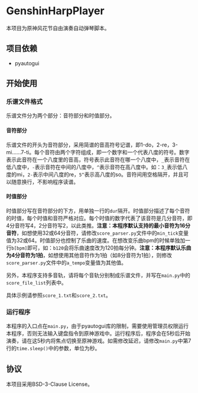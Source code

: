 # GenshinHarpPlayer
本项目为原神风花节自由演奏自动弹琴脚本。
## 项目依赖
+ pyautogui
## 开始使用
### 乐谱文件格式
乐谱文件分为两个部分：音符部分和时值部分。
#### 音符部分
乐谱文件的开头为音符部分，采用简谱的音高符号记谱，即1-do，2-re，3-mi……7-ti。每个音符由两个字符组成，即一个数字和一个代表八度的符号。数字表示此音符在一个八度里的音高，符号表示此音符在哪一个八度中，`_`表示音符在低八度中，`-`表示音符在中间的八度中，`^`表示音符在高八度中。如：`3_`表示低八度的mi，`2-`表示中间八度的re，`5^`表示高八度的so。音符间用空格隔开，并且可以随意换行，不影响程序读谱。
#### 时值部分
时值部分写在音符部分的下方，用单独一行的`dur`隔开。时值部分描述了每个音符的时值，每个时值和音符严格对应。每个时值的数字代表了该音符是几分音符，即4分音符写4，2分音符写2，以此类推。**注意：本程序默认支持的最小音符为16分音符**，如想使用32或64分音符，请修改`score_parser.py`文件中的`min_tick`变量值为32或64。时值部分也控制了乐曲的速度。在想改变乐曲bpm的时候单独加一行`b[bpm]`即可，如：`b120`会将乐曲速度改为120拍每分钟。**注意：本程序默认乐曲为4分音符为1拍**，如想使用其他音符作为1拍（如8分音符为1拍），则修改`score_parser.py`文件中的`a_tempo`变量值为其他值。

另外，本程序支持多音轨，请将每个音轨分别制成乐谱文件，并写在`main.py`中的`score_file_list`列表中。

具体示例请参照`score_1.txt`和`score_2.txt`。
### 运行程序
本程序的入口点在`main.py`，由于pyautogui库的限制，需要使用管理员权限运行本程序，否则无法输入键盘指令到原神游戏中。运行程序后，程序会在5秒后开始演奏，请在这5秒内将焦点切换至原神游戏。如需修改延迟，请修改`main.py`中第7行的`time.sleep()`中的参数，单位为秒。
## 协议
本项目采用BSD-3-Clause License。
